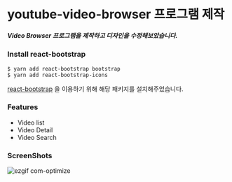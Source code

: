 # youtube-video-browser 프로그램 제작

##### Video Browser 프로그램을 제작하고 디자인을 수정해보았습니다.



### Install react-bootstrap

```$ yarn add antd
$ yarn add react-bootstrap bootstrap
$ yarn add react-bootstrap-icons
```

<a href="https://react-bootstrap.netlify.com/">react-bootstrap</a> 을 이용하기 위해 해당 패키지를 설치해주었습니다. 

### Features

- Video list
- Video Detail
- Video Search



### ScreenShots

![ezgif com-optimize](https://user-images.githubusercontent.com/33794732/79319701-9e160100-7f43-11ea-9c3a-04a338f7f979.gif)

